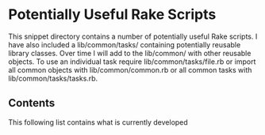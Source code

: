 # Potentially Useful Rake Scripts
This snippet directory contains a number of potentially useful Rake scripts. I have also included a lib/common/tasks/
containing potentially reusable library classes. Over time I will add to the lib/common/ with other reusable objects.
To use an individual task require lib/common/tasks/file.rb or import all common objects with lib/common/common.rb or
all common tasks with lib/common/tasks/tasks.rb.

## Contents
This following list contains what is currently developed

